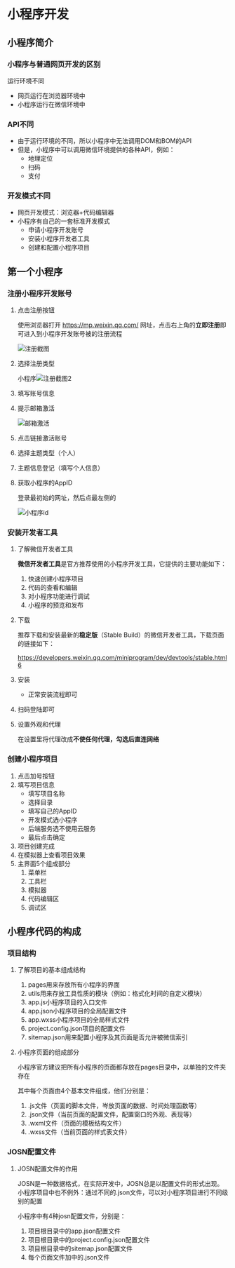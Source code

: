 # 小程序开发

## 小程序简介

### 小程序与普通网页开发的区别

运行环境不同

- 网页运行在浏览器环境中
- 小程序运行在微信环境中

### API不同

- 由于运行环境的不同，所以小程序中无法调用DOM和BOM的API
- 但是，小程序中可以调用微信环境提供的各种API，例如：
  - 地理定位
  - 扫码
  - 支付

### 开发模式不同

- 网页开发模式：浏览器+代码编辑器
- 小程序有自己的一套标准开发模式
  - 申请小程序开发账号
  - 安装小程序开发者工具
  - 创建和配置小程序项目

## 第一个小程序

### 注册小程序开发账号

1. 点击注册按钮

   使用浏览器打开 https://mp.weixin.qq.com/ 网址，点击右上角的**立即注册**即可进入到小程序开发账号被的注册流程

   ![注册截图](D:\图片\小程序相关截图\注册截图.png)

2. 选择注册类型

   小程序![注册截图2](D:\图片\小程序相关截图\注册截图2.png)

3. 填写账号信息

4. 提示邮箱激活

   ![邮箱激活](D:\图片\小程序相关截图\邮箱激活.png)

5. 点击链接激活账号

6. 选择主题类型（个人）

7. 主题信息登记（填写个人信息）

8. 获取小程序的AppID

   登录最初始的网址，然后点最左侧的

   ![小程序id](D:\图片\小程序相关截图\小程序id.png)

### 安装开发者工具

1. 了解微信开发者工具

   **微信开发者工具**是官方推荐使用的小程序开发工具，它提供的主要功能如下：

   1. 快速创建小程序项目
   2. 代码的查看和编辑
   3. 对小程序功能进行调试
   4. 小程序的预览和发布

2. 下载

   推荐下载和安装最新的**稳定版**（Stable Build）的微信开发者工具，下载页面的链接如下：

   https://developers.weixin.qq.com/miniprogram/dev/devtools/stable.html6
   
3. 安装

   - 正常安装流程即可

4. 扫码登陆即可

5. 设置外观和代理

   在设置里将代理改成**不使任何代理，勾选后直连网络**

### 创建小程序项目

1. 点击加号按钮
2. 填写项目信息
   - 填写项目名称
   - 选择目录
   - 填写自己的AppID
   - 开发模式选小程序
   - 后端服务选不使用云服务
   - 最后点击确定
3. 项目创建完成
4. 在模拟器上查看项目效果
5. 主界面5个组成部分
   1. 菜单栏
   2. 工具栏
   3. 模拟器
   4. 代码编辑区
   5. 调试区

## 小程序代码的构成

### 项目结构

1. 了解项目的基本组成结构

   1. pages用来存放所有小程序的界面
   2. utils用来存放工具性质的模块（例如：格式化时间的自定义模块）
   3. app.js小程序项目的入口文件
   4. app.json小程序项目的全局配置文件
   5. app.wxss小程序项目的全局样式文件
   6. project.config.json项目的配置文件
   7. sitemap.json用来配置小程序及其页面是否允许被微信索引

2. 小程序页面的组成部分

   小程序官方建议把所有小程序的页面都存放在pages目录中，以单独的文件夹存在

   其中每个页面由4个基本文件组成，他们分别是：

   1. .js文件（页面的脚本文件，岑放页面的数据、时间处理函数等）
   2. .json文件（当前页面的配置文件，配置窗口的外观、表现等）
   3. .wxml文件（页面的模板结构文件）
   4. .wxss文件（当前页面的样式表文件）

### JOSN配置文件

1. JOSN配置文件的作用

   JOSN是一种数据格式，在实际开发中，JOSN总是以配置文件的形式出现。小程序项目中也不例外：通过不同的.json文件，可以对小程序项目进行不同级别的配置

   小程序中有4种josn配置文件，分别是：

   1. 项目根目录中的app.json配置文件
   2. 项目根目录中的project.config.json配置文件
   3. 项目根目录中的sitemap.json配置文件
   4. 每个页面文件加中的.json文件 

